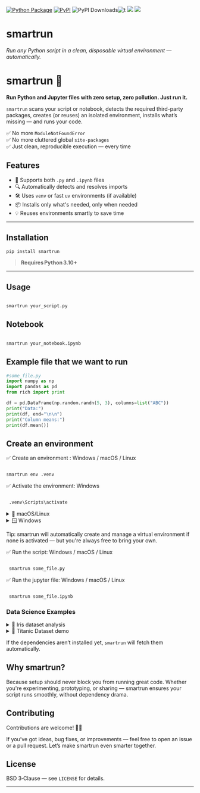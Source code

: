 [![Python Package](https://github.com/SermetPekin/smartrun/actions/workflows/python-package.yml/badge.svg?2)](https://github.com/SermetPekin/smartrun/actions/workflows/python-package.yml)
[![PyPI](https://img.shields.io/pypi/v/smartrun)](https://img.shields.io/pypi/v/smartrun) ![PyPI Downloads](https://static.pepy.tech/badge/smartrun?2)![t](https://img.shields.io/badge/status-maintained-yellow.svg) [![](https://img.shields.io/github/license/SermetPekin/smartrun.svg)](https://github.com/SermetPekin/smartrun/blob/master/LICENSE.md) [![](https://img.shields.io/badge/python-3.10+-blue.svg)](https://www.python.org/downloads/) 


# smartrun
*Run any Python script in a clean, disposable virtual environment — automatically.*


# smartrun 🚀

**Run Python and Jupyter files with zero setup, zero pollution. Just run it.**

`smartrun` scans your script or notebook, detects the required third-party packages, creates (or reuses) an isolated environment, installs what’s missing — and runs your code.

✅ No more `ModuleNotFoundError`  
✅ No more cluttered global `site-packages`  
✅ Just clean, reproducible execution — every time

## Features

- 🧪 Supports both `.py` and `.ipynb` files
- 🔍 Automatically detects and resolves imports
- 🛠️ Uses `venv` or fast `uv` environments (if available)
- 📦 Installs only what's needed, only when needed
- 💡 Reuses environments smartly to save time

---
## Installation
```bash
pip install smartrun
```
> **Requires Python 3.10+**
---

## Usage

```bash

smartrun your_script.py

```

## Notebook

```bash

smartrun your_notebook.ipynb

```

## Example file that we want to run

```python
#some_file.py
import numpy as np
import pandas as pd
from rich import print 

df = pd.DataFrame(np.random.randn(5, 3), columns=list("ABC"))
print("Data:")
print(df, end="\n\n")
print("Column means:")
print(df.mean())

```

## Create an environment 
✅ Create an environment : Windows / macOS / Linux
```bash

smartrun env .venv

```
✅ Activate the environment:
Windows

```bash

 .venv\Scripts\activate

```
<details>
 <summary>🐧 macOS/Linux</summary> 
✅ Activate the environment: macOS/Linux

```bash

 source .venv/bin/activate

```

</details> 

<details>
  <summary>🪟 Windows</summary>
  ✅ Activate the environment:
Windows

```bash

.venv\Scripts\activate

```

</details> 

Tip: smartrun will automatically create and manage a virtual environment if none is activated — but you're always free to bring your own.

✅ Run the script: Windows / macOS / Linux
```bash

 smartrun some_file.py

```



✅ Run the jupyter file: Windows / macOS / Linux
```bash

 smartrun some_file.ipynb

```


### Data Science Examples

<details><summary>🌸 Iris dataset analysis</summary>

```bash

smartrun iris.py

```

```python 
# iris.py
import seaborn as sns
import pandas as pd
import matplotlib.pyplot as plt

# Load data
df = sns.load_dataset('iris')

# Show first few rows and summary
print(df.head(), end="\n\n")
print(df.describe(), end="\n\n")

# Plot pairwise relationships
sns.pairplot(df, hue='species')
plt.savefig('iris_pairplot.png')

```

</details> 

<details><summary>🐼 Titanic Dataset demo</summary>

```python

# titanic.ipynb
import pandas as pd
import seaborn as sns
import matplotlib.pyplot as plt

# Load dataset from GitHub
url = 'https://raw.githubusercontent.com/datasciencedojo/datasets/master/titanic.csv'
df = pd.read_csv(url)

# Basic stats
print(df[['Survived', 'Pclass', 'Sex']].groupby(['Pclass', 'Sex']).mean())

# Plot survival by class
sns.countplot(data=df, x='Pclass', hue='Survived')
plt.title('Survival Count by Passenger Class')
plt.savefig('titanic_survival_by_class.png')
print("Saved plot → titanic_survival_by_class.png")


```

```bash

smartrun titanic_analysis.py

```
</details> 


If the dependencies aren’t installed yet, `smartrun` will fetch them automatically.

## Why smartrun?

Because setup should never block you from running great code.
Whether you're experimenting, prototyping, or sharing — smartrun ensures your script runs smoothly, without dependency drama.


## Contributing


Contributions are welcome! 🧑‍💻

If you’ve got ideas, bug fixes, or improvements — feel free to open an issue or a pull request. Let’s make smartrun even smarter together.


## License

BSD 3‑Clause — see `LICENSE` for details.  

---


